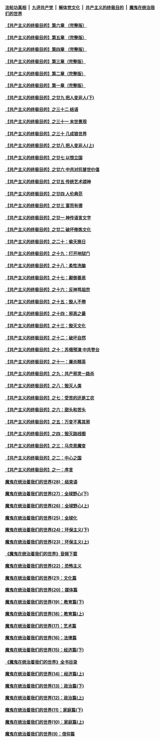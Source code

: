 

####  [法轮功真相](../../../../basic/blob/master/README.md?t=07081631) &nbsp;|&nbsp; [九评共产党](../../../../9ping.md/blob/master/README.md?t=07081631) &nbsp;|&nbsp; [解体党文化](../../../../jtdwh.md/blob/master/README.md?t=07081631)  &nbsp;|&nbsp; [共产主义的终极目的](../../../../gczydzjmd.md/blob/master/README.md?t=07081631) &nbsp;|&nbsp; [魔鬼在统治我们的世界](../../../../mgztzwmdsj.md/blob/master/README.md?t=07081631) 

#### [【共产主义的终极目的】第六章 （完整版）](../pages/nsc422/n11428913.md?t=07081631) 

#### [【共产主义的终极目的】第五章 （完整版）](../pages/nsc422/n11428912.md?t=07081631) 

#### [【共产主义的终极目的】第四章 （完整版）](../pages/nsc422/n11428907.md?t=07081631) 

#### [【共产主义的终极目的】第三章（完整版）](../pages/nsc422/n11428848.md?t=07081631) 

#### [【共产主义的终极目的】第二章（完整版）](../pages/nsc422/n11428831.md?t=07081631) 

#### [【共产主义的终极目的】第一章（完整版）](../pages/nsc422/n11417651.md?t=07081631) 

#### [【共产主义的终极目的】之廿九 把人变非人(下)](../pages/nsc422/n11344140.md?t=07081631) 

#### [【共产主义的终极目的】之三十二 结语](../pages/nsc422/n11360535.md?t=07081631) 

#### [【共产主义的终极目的】之三十一 末世景观](../pages/nsc422/n11351129.md?t=07081631) 

#### [【共产主义的终极目的】之三十 几成狼世界](../pages/nsc422/n11348280.md?t=07081631) 

#### [【共产主义的终极目的】之廿八 把人变非人(上)](../pages/nsc422/n11340492.md?t=07081631) 

#### [【共产主义的终极目的】之廿七 以恨立国](../pages/nsc422/n11336944.md?t=07081631) 

#### [【共产主义的终极目的】之廿六 中共对抗普世价值](../pages/nsc422/n11324785.md?t=07081631) 

#### [【共产主义的终极目的】之廿五 传统艺术颂神](../pages/nsc422/n11296396.md?t=07081631) 

#### [【共产主义的终极目的】之廿四 人伦典范](../pages/nsc422/n11296397.md?t=07081631) 

#### [【共产主义的终极目的】之廿三 富而有德](../pages/nsc422/n11283598.md?t=07081631) 

#### [【共产主义的终极目的】之廿一 神传语言文字](../pages/nsc422/n11263265.md?t=07081631) 

#### [【共产主义的终极目的】之廿二 破坏修炼文化](../pages/nsc422/n11245728.md?t=07081631) 

#### [【共产主义的终极目的】之二十：偷天换日](../pages/nsc422/n11238846.md?t=07081631) 

#### [【共产主义的终极目的】之十九：打开地狱门](../pages/nsc422/n11206376.md?t=07081631) 

#### [【共产主义的终极目的】之十八：柔性洗脑](../pages/nsc422/n11199994.md?t=07081631) 

#### [【共产主义的终极目的】之十七：颠倒善恶](../pages/nsc422/n11179782.md?t=07081631) 

#### [【共产主义的终极目的】之十六：反神骂祖宗](../pages/nsc422/n11166798.md?t=07081631) 

#### [【共产主义的终极目的】之十五：毁人不倦](../pages/nsc422/n11166792.md?t=07081631) 

#### [【共产主义的终极目的】之十四：邪恶之最](../pages/nsc422/n11150249.md?t=07081631) 

#### [【共产主义的终极目的】之十三：毁灭文化](../pages/nsc422/n11135227.md?t=07081631) 

#### [【共产主义的终极目的】之十二：破坏自然](../pages/nsc422/n11135214.md?t=07081631) 

#### [【共产主义的终极目的】之十：苏俄预演 中共登台](../pages/nsc422/n11118424.md?t=07081631) 

#### [【共产主义的终极目的】之十一：屠杀精英](../pages/nsc422/n11118442.md?t=07081631) 

#### [【共产主义的终极目的】之九：共产邪灵一路杀](../pages/nsc422/n11114139.md?t=07081631) 

#### [【共产主义的终极目的】之八：毁灭人类](../pages/nsc422/n11108503.md?t=07081631) 

#### [【共产主义的终极目的】之七：受苦的还是工农](../pages/nsc422/n11101809.md?t=07081631) 

#### [【共产主义的终极目的】之六：甜头和苦头](../pages/nsc422/n11096971.md?t=07081631) 

#### [【共产主义的终极目的】之五：万变不离其邪](../pages/nsc422/n11091285.md?t=07081631) 

#### [【共产主义的终极目的】之四：毁灭路线图](../pages/nsc422/n11086284.md?t=07081631) 

#### [【共产主义的终极目的】之三：马克思魔变](../pages/nsc422/n11061941.md?t=07081631) 

#### [【共产主义的终极目的】之二：中心之国](../pages/nsc422/n11047728.md?t=07081631) 

#### [【共产主义的终极目的】之一：序言](../pages/nsc422/n11086077.md?t=07081631) 

#### [魔鬼在统治着我们的世界(28)：结束语](../pages/nsc422/n10936246.md?t=07081631) 

#### [魔鬼在统治着我们的世界(27)：全球野心(下)](../pages/nsc422/n10928319.md?t=07081631) 

#### [魔鬼在统治着我们的世界(26)：全球野心(上)](../pages/nsc422/n10900318.md?t=07081631) 

#### [魔鬼在统治着我们的世界(25)：全球化](../pages/nsc422/n10788205.md?t=07081631) 

#### [魔鬼在统治着我们的世界(24)：环保主义(下)](../pages/nsc422/n10695307.md?t=07081631) 

#### [魔鬼在统治着我们的世界(23)：环保主义(上)](../pages/nsc422/n10688613.md?t=07081631) 

#### [《魔鬼在统治着我们的世界》音频下载](../pages/nsc422/n10635553.md?t=07081631) 

#### [魔鬼在统治着我们的世界(22)：恐怖主义](../pages/nsc422/n10614727.md?t=07081631) 

#### [魔鬼在统治着我们的世界(21)：文化篇](../pages/nsc422/n10597706.md?t=07081631) 

#### [魔鬼在统治着我们的世界(20)：媒体篇](../pages/nsc422/n10586579.md?t=07081631) 

#### [魔鬼在统治着我们的世界(19)：教育篇(下)](../pages/nsc422/n10564808.md?t=07081631) 

#### [魔鬼在统治着我们的世界(18)：教育篇(上)](../pages/nsc422/n10526970.md?t=07081631) 

#### [魔鬼在统治着我们的世界(17)：艺术篇](../pages/nsc422/n10499093.md?t=07081631) 

#### [魔鬼在统治着我们的世界(16)：法律篇](../pages/nsc422/n10485969.md?t=07081631) 

#### [魔鬼在统治着我们的世界(15)：经济篇(下)](../pages/nsc422/n10469975.md?t=07081631) 

#### [《魔鬼在统治着我们的世界》全书目录](../pages/nsc422/n10464261.md?t=07081631) 

#### [魔鬼在统治着我们的世界(14)：经济篇(上)](../pages/nsc422/n10457370.md?t=07081631) 

#### [魔鬼在统治着我们的世界(13)：政治篇(下)](../pages/nsc422/n10448270.md?t=07081631) 

#### [魔鬼在统治着我们的世界(12)：政治篇(上)](../pages/nsc422/n10444576.md?t=07081631) 

#### [魔鬼在统治着我们的世界(11)：家庭篇(下)](../pages/nsc422/n10440961.md?t=07081631) 

#### [魔鬼在统治着我们的世界(10)：家庭篇(上)](../pages/nsc422/n10435448.md?t=07081631) 

#### [魔鬼在统治着我们的世界(9)：信仰篇](../pages/nsc422/n10432159.md?t=07081631) 


